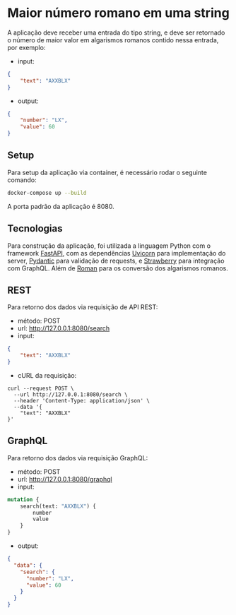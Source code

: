 # Maior número romano em uma string
A aplicação deve receber uma entrada do tipo string, e deve ser retornado o número de maior valor em algarismos romanos contido nessa entrada, por exemplo:

* input:
```json
{
    "text": "AXXBLX"
}
```
* output:
```json
{
    "number": "LX",
    "value": 60
}
```


## Setup
Para setup da aplicação via container, é necessário rodar o seguinte comando:
```bash
docker-compose up --build
```
A porta padrão da aplicação é 8080.


## Tecnologias
Para construção da aplicação, foi utilizada a linguagem Python com o framework [FastAPI](https://fastapi.tiangolo.com/), com as dependências [Uvicorn](https://www.uvicorn.org/) para implementação do server, [Pydantic](https://pydantic-docs.helpmanual.io/) para validação de requests, e [Strawberry](https://strawberry.rocks/) para integração com GraphQL. Além de [Roman](https://pypi.org/project/roman/) para os conversão dos algarismos romanos.


## REST
Para retorno dos dados via requisição de API REST:
* método: POST
* url: http://127.0.0.1:8080/search
* input:
```json
{
    "text": "AXXBLX"
}
```
* cURL da requisição:
```cURL
curl --request POST \
  --url http://127.0.0.1:8080/search \
  --header 'Content-Type: application/json' \
  --data '{
	"text": "AXXBLX"
}'
```


## GraphQL
Para retorno dos dados via requisição GraphQL:
* método: POST
* url: http://127.0.0.1:8080/graphql
* input:
```graphql
mutation {
    search(text: "AXXBLX") {
        number
        value
    }
}
```
* output:
```json
{
  "data": {
    "search": {
      "number": "LX",
      "value": 60
    }
  }
}
```
